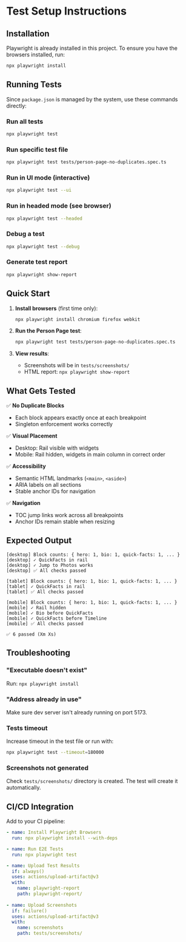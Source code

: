 # Test Setup Instructions

## Installation

Playwright is already installed in this project. To ensure you have the browsers installed, run:

```bash
npx playwright install
```

## Running Tests

Since `package.json` is managed by the system, use these commands directly:

### Run all tests
```bash
npx playwright test
```

### Run specific test file
```bash
npx playwright test tests/person-page-no-duplicates.spec.ts
```

### Run in UI mode (interactive)
```bash
npx playwright test --ui
```

### Run in headed mode (see browser)
```bash
npx playwright test --headed
```

### Debug a test
```bash
npx playwright test --debug
```

### Generate test report
```bash
npx playwright show-report
```

## Quick Start

1. **Install browsers** (first time only):
   ```bash
   npx playwright install chromium firefox webkit
   ```

2. **Run the Person Page test**:
   ```bash
   npx playwright test tests/person-page-no-duplicates.spec.ts
   ```

3. **View results**:
   - Screenshots will be in `tests/screenshots/`
   - HTML report: `npx playwright show-report`

## What Gets Tested

✅ **No Duplicate Blocks**
- Each block appears exactly once at each breakpoint
- Singleton enforcement works correctly

✅ **Visual Placement**
- Desktop: Rail visible with widgets
- Mobile: Rail hidden, widgets in main column in correct order

✅ **Accessibility**
- Semantic HTML landmarks (`<main>`, `<aside>`)
- ARIA labels on all sections
- Stable anchor IDs for navigation

✅ **Navigation**
- TOC jump links work across all breakpoints
- Anchor IDs remain stable when resizing

## Expected Output

```
[desktop] Block counts: { hero: 1, bio: 1, quick-facts: 1, ... }
[desktop] ✓ QuickFacts in rail
[desktop] ✓ Jump to Photos works
[desktop] ✅ All checks passed

[tablet] Block counts: { hero: 1, bio: 1, quick-facts: 1, ... }
[tablet] ✓ QuickFacts in rail
[tablet] ✅ All checks passed

[mobile] Block counts: { hero: 1, bio: 1, quick-facts: 1, ... }
[mobile] ✓ Rail hidden
[mobile] ✓ Bio before QuickFacts
[mobile] ✓ QuickFacts before Timeline
[mobile] ✅ All checks passed

✅ 6 passed (Xm Xs)
```

## Troubleshooting

### "Executable doesn't exist"
Run: `npx playwright install`

### "Address already in use"
Make sure dev server isn't already running on port 5173.

### Tests timeout
Increase timeout in the test file or run with:
```bash
npx playwright test --timeout=180000
```

### Screenshots not generated
Check `tests/screenshots/` directory is created. The test will create it automatically.

## CI/CD Integration

Add to your CI pipeline:

```yaml
- name: Install Playwright Browsers
  run: npx playwright install --with-deps

- name: Run E2E Tests
  run: npx playwright test

- name: Upload Test Results
  if: always()
  uses: actions/upload-artifact@v3
  with:
    name: playwright-report
    path: playwright-report/
    
- name: Upload Screenshots
  if: failure()
  uses: actions/upload-artifact@v3
  with:
    name: screenshots
    path: tests/screenshots/
```
